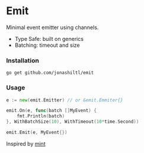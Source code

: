 # Emit

Minimal event emitter using channels.

- Type Safe: built on generics
- Batching: timeout and size

### Installation
```
go get github.com/jonashiltl/emit
```

### Usage
```go
e := new(emit.Emitter) // or &emit.Emmiter{}

emit.On(e, func(batch []MyEvent) {
    fmt.Println(batch)
}, WithBatchSize(10), WithTimeout(10*time.Second))

emit.Emit(e, MyEvent{})
```

Inspired by [mint](https://github.com/btvoidx/mint)
